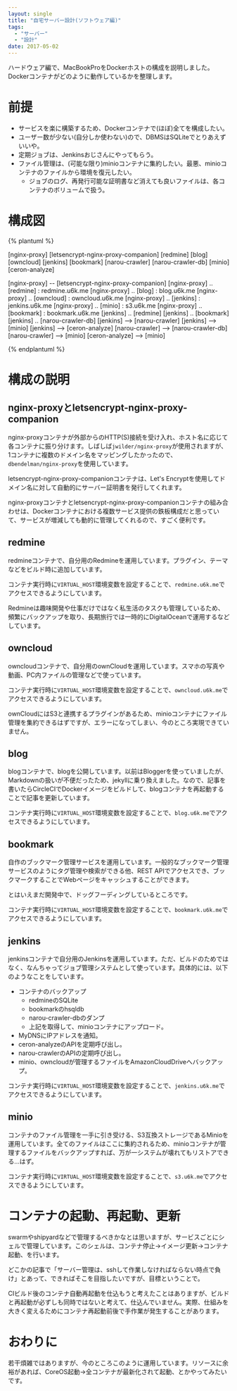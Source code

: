 ```yaml
---
layout: single
title: "自宅サーバー設計(ソフトウェア編)"
tags:
  - "サーバー"
  - "設計"
date: 2017-05-02
---
```


ハードウェア編で、MacBookProをDockerホストの構成を説明しました。Dockerコンテナがどのように動作しているかを整理します。

# 前提

- サービスを楽に構築するため、Dockerコンテナで(ほぼ)全てを構成したい。
- ユーザー数が少ない(自分しか使わない)ので、DBMSはSQLiteでとりあえずいいや。
- 定期ジョブは、Jenkinsおじさんにやってもらう。
- ファイル管理は、(可能な限り)minioコンテナに集約したい。最悪、minioコンテナのファイルから環境を復元したい。
    - ジョブのログ、再発行可能な証明書など消えても良いファイルは、各コンテナのボリュームで扱う。

# 構成図

{% plantuml %}

[nginx-proxy]
[letsencrypt-nginx-proxy-companion]
[redmine]
[blog]
[owncloud]
[jenkins]
[bookmark]
[narou-crawler]
[narou-crawler-db]
[minio]
[ceron-analyze]

[nginx-proxy] -- [letsencrypt-nginx-proxy-companion]
[nginx-proxy] .. [redmine] : redmine.u6k.me
[nginx-proxy] .. [blog] : blog.u6k.me
[nginx-proxy] .. [owncloud] : owncloud.u6k.me
[nginx-proxy] .. [jenkins] : jenkins.u6k.me
[nginx-proxy] .. [minio] : s3.u6k.me
[nginx-proxy] .. [bookmark] : bookmark.u6k.me
[jenkins] .. [redmine]
[jenkins] .. [bookmark]
[jenkins] .. [narou-crawler-db]
[jenkins] --> [narou-crawler]
[jenkins] --> [minio]
[jenkins] --> [ceron-analyze]
[narou-crawler] --> [narou-crawler-db]
[narou-crawler] --> [minio]
[ceron-analyze] --> [minio]

{% endplantuml %}

# 構成の説明

## nginx-proxyとletsencrypt-nginx-proxy-companion

nginx-proxyコンテナが外部からのHTTP(S)接続を受け入れ、ホスト名に応じて各コンテナに振り分けます。しばしば`jwilder/nginx-proxy`が使用されますが、1コンテナに複数のドメイン名をマッピングしたかったので、`dbendelman/nginx-proxy`を使用しています。

letsencrypt-nginx-proxy-companionコンテナは、Let's Encryptを使用してドメイン名に対して自動的にサーバー証明書を発行してくれます。

nginx-proxyコンテナとletsencrypt-nginx-proxy-companionコンテナの組み合わせは、Dockerコンテナにおける複数サービス提供の鉄板構成だと思っていて、サービスが増減しても動的に管理してくれるので、すごく便利です。

## redmine

redmineコンテナで、自分用のRedmineを運用しています。プラグイン、テーマなどをビルド時に追加しています。

コンテナ実行時に`VIRTUAL_HOST`環境変数を設定することで、`redmine.u6k.me`でアクセスできるようにしています。

Redmineは趣味開発や仕事だけではなく私生活のタスクも管理しているため、頻繁にバックアップを取り、長期旅行では一時的にDigitalOceanで運用するなどしています。

## owncloud

owncloudコンテナで、自分用のownCloudを運用しています。スマホの写真や動画、PC内ファイルの管理などで使っています。

コンテナ実行時に`VIRTUAL_HOST`環境変数を設定することで、`owncloud.u6k.me`でアクセスできるようにしています。

ownCloudにはS3と連携するプラグインがあるため、minioコンテナにファイル管理を集約できるはずですが、エラーになってしまい、今のところ実現できていません。

## blog

blogコンテナで、blogを公開しています。以前はBloggerを使っていましたが、Markdownの扱いが不便だったため、jekyllに乗り換えました。なので、記事を書いたらCircleCIでDockerイメージをビルドして、blogコンテナを再起動することで記事を更新しています。

コンテナ実行時に`VIRTUAL_HOST`環境変数を設定することで、`blog.u6k.me`でアクセスできるようにしています。

## bookmark

自作のブックマーク管理サービスを運用しています。一般的なブックマーク管理サービスのようにタグ管理や検索ができる他、REST APIでアクセスでき、ブックマークすることでWebページをキャッシュすることができます。

とはいえまだ開発中で、ドッグフーディングしているところです。

コンテナ実行時に`VIRTUAL_HOST`環境変数を設定することで、`bookmark.u6k.me`でアクセスできるようにしています。

## jenkins

jenkinsコンテナで自分用のJenkinsを運用しています。ただ、ビルドのためではなく、なんちゃってジョブ管理システムとして使っています。具体的には、以下のようなことをしています。

- コンテナのバックアップ
    - redmineのSQLite
    - bookmarkのhsqldb
    - narou-crawler-dbのダンプ
    - 上記を取得して、minioコンテナにアップロード。
- MyDNSにIPアドレスを通知。
- ceron-analyzeのAPIを定期呼び出し。
- narou-crawlerのAPIの定期呼び出し。
- minio、owncloudが管理するファイルをAmazonCloudDriveへバックアップ。

コンテナ実行時に`VIRTUAL_HOST`環境変数を設定することで、`jenkins.u6k.me`でアクセスできるようにしています。

## minio

コンテナのファイル管理を一手に引き受ける、S3互換ストレージであるMinioを運用しています。全てのファイルはここに集約されるため、minioコンテナが管理するファイルをバックアップすれば、万が一システムが壊れてもリストアできる…はず。

コンテナ実行時に`VIRTUAL_HOST`環境変数を設定することで、`s3.u6k.me`でアクセスできるようにしています。

# コンテナの起動、再起動、更新

swarmやshipyardなどで管理するべきかなとは思いますが、サービスごとにシェルで管理しています。このシェルは、コンテナ停止→イメージ更新→コンテナ起動、を行います。

どこかの記事で「サーバー管理は、sshして作業しなければならない時点で負け」とあって、できればそこを目指したいですが、目標ということで。

CIビルド後のコンテナ自動再起動を仕込もうと考えたことはありますが、ビルドと再起動が必ずしも同時ではないと考えて、仕込んでいません。実際、仕組みを大きく変えるためにコンテナ再起動前後で手作業が発生することがあります。

# おわりに

若干煩雑ではありますが、今のところこのように運用しています。リソースに余裕があれば、CoreOS起動→全コンテナが最新化されて起動、とかやってみたいです。

